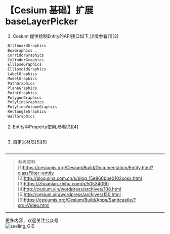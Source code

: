 # 【Cesium 基础】扩展baseLayerPicker

1. Cesium 提供绘制Entity的API接口如下,详情参看[1][2]
```javascript
 BillboardGraphics 
 BoxGraphics .
 CorridorGraphics 
 CylinderGraphics 
 EllipseGraphics 
 EllipsoidGraphics 
 LabelGraphics 
 ModelGraphics 
 PathGraphics 
 PlaneGraphics 
 PointGraphics 
 PolygonGraphics 
 PolylineGraphics  
 PolylineVolumeGraphics 
 RectangleGraphics 
 WallGraphics
```

2. Entity中Property使用,参看[3][4]
```javascript
```
3. 自定义材质[5][6]
```javascript
```

---
>参考资料   
[1]https://cesiumjs.org/Cesium/Build/Documentation/Entity.html?classFilter=entity  
[2]http://blog.sina.com.cn/s/blog_15e866bbe0102xqsx.html
[3]https://zhuanlan.zhihu.com/p/50534090
[4]http://cesium.xin/wordpress/archives/108.html
[5]http://cesium.xin/wordpress/archives/150.html
[6]https://cesiumjs.org/Cesium/Build/Apps/Sandcastle/?src=Video.html

---
更多内容，欢迎关注公众号   
![seeling_GIS](https://upload-images.jianshu.io/upload_images/5310582-3cf76fa57d99fb99.jpg?imageMogr2/auto-orient/strip%7CimageView2/2/w/1240)